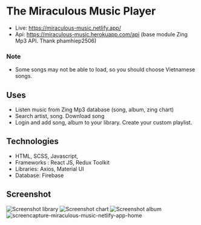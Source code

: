 # The Miraculous Music Player

- Live: https://miraculous-music.netlify.app/
- Api: https://miraculous-music.herokuapp.com/api (base module Zing Mp3 API. Thank phamhiep2506)

 ### Note
 - Some songs may not be able to load, so you should choose Vietnamese songs.
## Uses

- Listen music from Zing Mp3 database (song, album, zing chart)
- Search artist, song. Download song
- Login and add song, album to your library. Create your custom playlist.

## Technologies

- HTML, SCSS, Javascript,
- Frameworks : React JS, Redux Toolkit
- Libraries: Axios, Material UI
- Database: Firebase

## Screenshot

![Screenshot library](https://user-images.githubusercontent.com/86120861/154896845-334a1891-35fe-4c5d-9574-969ff2c57d9a.png)
![Screenshot chart](https://user-images.githubusercontent.com/86120861/154896850-ec8775b9-355b-4fa8-9c0e-82620057dc25.png)
![Screenshot album](https://user-images.githubusercontent.com/86120861/154896851-36bee6eb-9a68-49a3-98d3-9d86ea1aefaf.png)
![screencapture-miraculous-music-netlify-app-home](https://user-images.githubusercontent.com/86120861/154896853-b67200b7-eef3-49f6-848f-3ca3ca573253.png)
